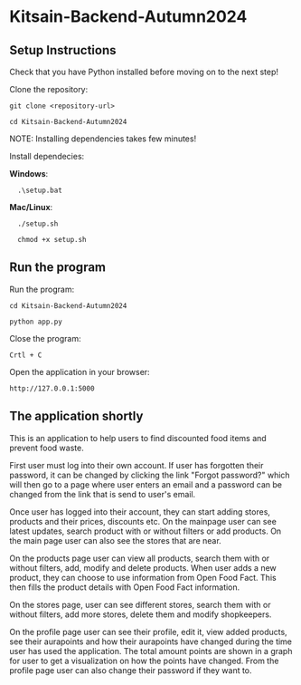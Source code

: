 # Kitsain-Backend-Autumn2024

## Setup Instructions
Check that you have Python installed before 
moving on to the next step!

Clone the repository:

    git clone <repository-url>
    
    cd Kitsain-Backend-Autumn2024


NOTE: Installing dependencies takes few minutes!

Install dependecies:

**Windows**:

      .\setup.bat

**Mac/Linux**:

      ./setup.sh

      chmod +x setup.sh


## Run the program
Run the program:

    cd Kitsain-Backend-Autumn2024

    python app.py

Close the program:

    Crtl + C

Open the application in your browser:

    http://127.0.0.1:5000


## The application shortly
This is an application to help users to find discounted food items and prevent 
food waste.

First user must log into their own account. If user has forgotten their password, 
it can be changed by clicking the link "Forgot password?" which will then go to a 
page where user enters an email and a password can be changed from the link that 
is send to user's email.

Once user has logged into their account, they can start adding stores, products 
and their prices, discounts etc. On the mainpage user can see latest updates, search 
product with or without filters or add products. On the main page user can also 
see the stores that are near.

On the products page user can view all products, search them with or without 
filters, add, modify and delete products. When user adds a new product, they can 
choose to use information from Open Food Fact. This then fills the product 
details with Open Food Fact information.

On the stores page, user can see different stores, search them with or without 
filters, add more stores, delete them and modify shopkeepers.

On the profile page user can see their profile, edit it, view added products, see 
their aurapoints and how their aurapoints have changed during the time user has 
used the application. The total amount points are shown in a graph for user to 
get a visualization on how the points have changed. From the profile page user can 
also change their password if they want to.